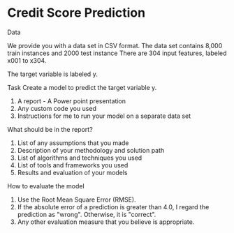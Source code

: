 # Credit Score Prediction
Data 

We provide you with a data set in CSV format. 
The data set contains 8,000 train instances and 2000 test instance
There are 304 input features, labeled x001 to x304. 

The target variable is labeled y. 

Task Create a model to predict the target variable y. 

1. A report  - A Power point presentation
2. Any custom code you used 
3. Instructions for me to run your model on a separate data set 


What should be in the report? 

1. List of any assumptions that you made 
2. Description of your methodology and solution path 
3. List of algorithms and techniques you used 
4. List of tools and frameworks you used 
5. Results and evaluation of your models 

How to evaluate the model 
1. Use the Root Mean Square Error (RMSE). 
2. If the absolute error of a prediction is greater than 4.0, I regard the prediction as "wrong". Otherwise, it is "correct". 
3. Any other evaluation measure that you believe is appropriate.
